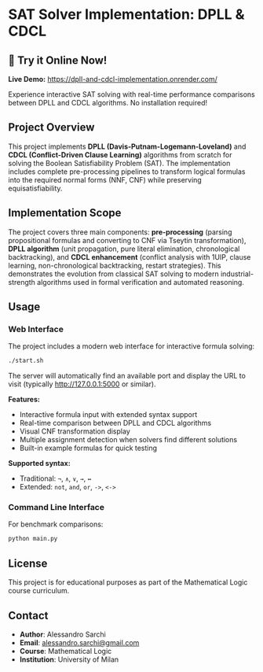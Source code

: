 # SAT Solver Implementation: DPLL & CDCL

## 🚀 Try it Online Now!
**Live Demo:** https://dpll-and-cdcl-implementation.onrender.com/

Experience interactive SAT solving with real-time performance comparisons between DPLL and CDCL algorithms. No installation required!

## Project Overview
This project implements **DPLL (Davis-Putnam-Logemann-Loveland)** and **CDCL (Conflict-Driven Clause Learning)** algorithms from scratch for solving the Boolean Satisfiability Problem (SAT). The implementation includes complete pre-processing pipelines to transform logical formulas into the required normal forms (NNF, CNF) while preserving equisatisfiability.

## Implementation Scope
The project covers three main components: **pre-processing** (parsing propositional formulas and converting to CNF via Tseytin transformation), **DPLL algorithm** (unit propagation, pure literal elimination, chronological backtracking), and **CDCL enhancement** (conflict analysis with 1UIP, clause learning, non-chronological backtracking, restart strategies). This demonstrates the evolution from classical SAT solving to modern industrial-strength algorithms used in formal verification and automated reasoning.

## Usage

### Web Interface
The project includes a modern web interface for interactive formula solving:

```bash
./start.sh
```
The server will automatically find an available port and display the URL to visit (typically http://127.0.0.1:5000 or similar).

**Features:**
- Interactive formula input with extended syntax support
- Real-time comparison between DPLL and CDCL algorithms
- Visual CNF transformation display
- Multiple assignment detection when solvers find different solutions
- Built-in example formulas for quick testing

**Supported syntax:**
- Traditional: `¬`, `∧`, `∨`, `→`, `↔`
- Extended: `not`, `and`, `or`, `->`, `<->`

### Command Line Interface
For benchmark comparisons:
```bash
python main.py
```


## License
This project is for educational purposes as part of the Mathematical Logic course curriculum.

## Contact
- **Author**: Alessandro Sarchi
- **Email**: alessandro.sarchi@gmail.com
- **Course**: Mathematical Logic
- **Institution**: University of Milan